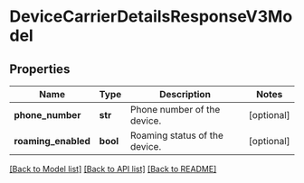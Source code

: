 # DeviceCarrierDetailsResponseV3Model

## Properties
Name | Type | Description | Notes
------------ | ------------- | ------------- | -------------
**phone_number** | **str** | Phone number of the device. | [optional] 
**roaming_enabled** | **bool** | Roaming status of the device. | [optional] 

[[Back to Model list]](../README.md#documentation-for-models) [[Back to API list]](../README.md#documentation-for-api-endpoints) [[Back to README]](../README.md)


